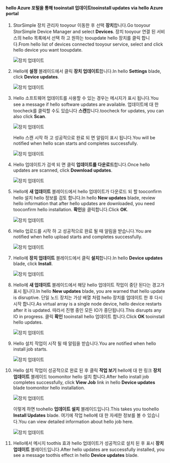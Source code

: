 <!--author=alkohli last changed: 01/18/17 -->

#### <a name="tooinstall-updates-via-hello-azure-portal"></a><span data-ttu-id="a6fbb-101">hello Azure 포털을 통해 tooinstall 업데이트</span><span class="sxs-lookup"><span data-stu-id="a6fbb-101">tooinstall updates via hello Azure portal</span></span>

1. <span data-ttu-id="a6fbb-102">StorSimple 장치 관리자 tooyour 이동한 후 선택 **장치**합니다.</span><span class="sxs-lookup"><span data-stu-id="a6fbb-102">Go tooyour StorSimple Device Manager and select **Devices**.</span></span> <span data-ttu-id="a6fbb-103">장치 tooyour 연결 된 서비스의 hello 목록에서 선택 하 고 원하는 tooupdate hello 장치를 클릭 합니다.</span><span class="sxs-lookup"><span data-stu-id="a6fbb-103">From hello list of devices connected tooyour service, select and click hello device you want tooupdate.</span></span> 

    ![장치 업데이트](../includes/media/storsimple-virtual-array-install-update-via-portal-04/azupdate1m.png) 

2. <span data-ttu-id="a6fbb-105">Hello에 **설정** 블레이드에서 클릭 **장치 업데이트**합니다.</span><span class="sxs-lookup"><span data-stu-id="a6fbb-105">In hello **Settings** blade, click **Device updates**.</span></span> 

    ![장치 업데이트](../includes/media/storsimple-virtual-array-install-update-via-portal-04/azupdate2m.png)  

3. <span data-ttu-id="a6fbb-107">Hello 소프트웨어 업데이트를 사용할 수 있는 경우는 메시지가 표시 됩니다.</span><span class="sxs-lookup"><span data-stu-id="a6fbb-107">You see a message if hello software updates are available.</span></span> <span data-ttu-id="a6fbb-108">업데이트에 대 한 toocheck를 클릭할 수도 있습니다 **스캔**합니다.</span><span class="sxs-lookup"><span data-stu-id="a6fbb-108">toocheck for updates, you can also click **Scan**.</span></span>

    ![장치 업데이트](../includes/media/storsimple-virtual-array-install-update-via-portal-04/azupdate3m1.png)

    <span data-ttu-id="a6fbb-110">Hello 스캔 시작 하 고 성공적으로 완료 되 면 알림이 표시 됩니다.</span><span class="sxs-lookup"><span data-stu-id="a6fbb-110">You will be notified when hello scan starts and completes successfully.</span></span>

    ![장치 업데이트](../includes/media/storsimple-virtual-array-install-update-via-portal-04/azupdate5m.png)

4. <span data-ttu-id="a6fbb-112">Hello 업데이트가 검색 되 면 클릭 **업데이트를 다운로드**합니다.</span><span class="sxs-lookup"><span data-stu-id="a6fbb-112">Once hello updates are scanned, click **Download updates**.</span></span> 

    ![장치 업데이트](../includes/media/storsimple-virtual-array-install-update-via-portal-04/azupdate6m.png)

5. <span data-ttu-id="a6fbb-114">Hello에 **새 업데이트** 블레이드에서 hello 업데이트가 다운로드 되 할 tooconfirm hello 설치 hello 정보를 검토 합니다.</span><span class="sxs-lookup"><span data-stu-id="a6fbb-114">In hello **New updates** blade, review hello information that after hello updates are downloaded, you need tooconfirm hello installation.</span></span> <span data-ttu-id="a6fbb-115">**확인**을 클릭합니다.</span><span class="sxs-lookup"><span data-stu-id="a6fbb-115">Click **OK**.</span></span>

    ![장치 업데이트](../includes/media/storsimple-virtual-array-install-update-via-portal-04/azupdate7m.png)

6. <span data-ttu-id="a6fbb-117">Hello 업로드를 시작 하 고 성공적으로 완료 될 때 알림을 받습니다.</span><span class="sxs-lookup"><span data-stu-id="a6fbb-117">You are notified when hello upload starts and completes successfully.</span></span>

     ![장치 업데이트](../includes/media/storsimple-virtual-array-install-update-via-portal-04/azupdate8m.png)

5. <span data-ttu-id="a6fbb-119">Hello에 **장치 업데이트** 블레이드에서 클릭 **설치**합니다.</span><span class="sxs-lookup"><span data-stu-id="a6fbb-119">In hello **Device updates** blade, click **Install**.</span></span>

     ![장치 업데이트](../includes/media/storsimple-virtual-array-install-update-via-portal-04/azupdate11m1.png)   

6. <span data-ttu-id="a6fbb-121">Hello에 **새 업데이트** 블레이드에서 해당 hello 업데이트 작업이 중단 된다는 경고가 표시 됩니다.</span><span class="sxs-lookup"><span data-stu-id="a6fbb-121">In hello **New updates** blade, you are warned that hello update is disruptive.</span></span> <span data-ttu-id="a6fbb-122">단일 노드 장치는 가상 배열 처럼 hello 장치를 업데이트 한 후 다시 시작 합니다.</span><span class="sxs-lookup"><span data-stu-id="a6fbb-122">As virtual array is a single node device, hello device restarts after it is updated.</span></span> <span data-ttu-id="a6fbb-123">따라서 진행 중인 모든 IO가 중단됩니다.</span><span class="sxs-lookup"><span data-stu-id="a6fbb-123">This disrupts any IO in progress.</span></span> <span data-ttu-id="a6fbb-124">클릭 **확인** tooinstall hello 업데이트 합니다.</span><span class="sxs-lookup"><span data-stu-id="a6fbb-124">Click **OK** tooinstall hello updates.</span></span> 

    ![장치 업데이트](../includes/media/storsimple-virtual-array-install-update-via-portal-04/azupdate12m.png) 

7. <span data-ttu-id="a6fbb-126">Hello 설치 작업이 시작 될 때 알림을 받습니다.</span><span class="sxs-lookup"><span data-stu-id="a6fbb-126">You are notified when hello install job starts.</span></span> 

    ![장치 업데이트](../includes/media/storsimple-virtual-array-install-update-via-portal-04/azupdate13m.png)

8.  <span data-ttu-id="a6fbb-128">Hello 설치 작업이 성공적으로 완료 된 후 클릭 **작업 보기** hello에 대 한 링크 **장치 업데이트** 블레이드 toomonitor hello 설치 합니다.</span><span class="sxs-lookup"><span data-stu-id="a6fbb-128">After hello install job completes successfully, click **View Job** link in hello **Device updates** blade toomonitor hello installation.</span></span> 

    ![장치 업데이트](../includes/media/storsimple-virtual-array-install-update-via-portal-04/azupdate15m1.png)

    <span data-ttu-id="a6fbb-130">이렇게 하면 toohello **업데이트 설치** 블레이드입니다.</span><span class="sxs-lookup"><span data-stu-id="a6fbb-130">This takes you toohello **Install Updates** blade.</span></span> <span data-ttu-id="a6fbb-131">여기에 작업 hello에 대 한 자세한 정보를 볼 수 있습니다.</span><span class="sxs-lookup"><span data-stu-id="a6fbb-131">You can view detailed information about hello job here.</span></span>

    ![장치 업데이트](../includes/media/storsimple-virtual-array-install-update-via-portal-04/azupdate16m1.png)

9. <span data-ttu-id="a6fbb-133">Hello에서 메시지 toothis 효과 hello 업데이트가 성공적으로 설치 된 후 표시 **장치 업데이트** 블레이드입니다.</span><span class="sxs-lookup"><span data-stu-id="a6fbb-133">After hello updates are successfully installed, you see a message toothis effect in hello **Device updates** blade.</span></span> 
